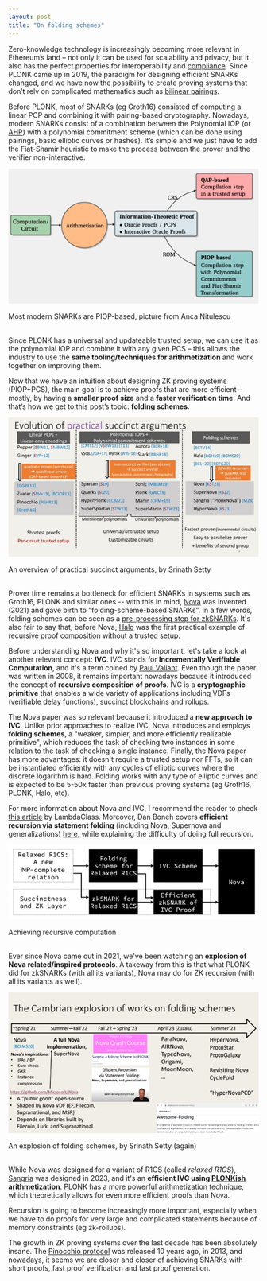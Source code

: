 ```yaml
---
layout: post
title: "On folding schemes"
---
```


[//]: # (Introduction)

Zero-knowledge technology is increasingly becoming more relevant in Ethereum’s land – not only it can be used for scalability 
and privacy, but it also has the perfect properties for interoperability and [compliance](https://twitter.com/ameensol/status/1699424914229321966).
Since PLONK came up in 2019, the paradigm for designing efficient SNARKs changed, and we have now the possibility to 
create proving systems that don’t rely on complicated mathematics such as [bilinear pairings](https://medium.com/@VitalikButerin/exploring-elliptic-curve-pairings-c73c1864e627).

Before PLONK, most of SNARKs (eg Groth16) consisted of computing a linear PCP and combining it with pairing-based cryptography. 
Nowadays, modern SNARKs consist of a combination between the Polynomial IOP (or [AHP](https://nmohnblatt.github.io/zk-jargon-decoder/definitions/algebraic_holographic_proof.html)) 
with a polynomial commitment scheme (which can be done using pairings, basic elliptic curves or hashes). It’s simple 
and we just have to add the Fiat-Shamir heuristic to make the process between the prover and the verifier non-interactive. 

![modern](/images/modern.png)
<figcaption>Most modern SNARKs are PIOP-based, picture from Anca Nitulescu</figcaption>
<br>

Since PLONK has a universal and updateable trusted setup, we can use it as the polynomial IOP and combine it with any 
given PCS – this allows the industry to use the **same tooling/techniques for arithmetization** and work together on improving them.

Now that we have an intuition about designing ZK proving systems (PIOP+PCS), the main goal is to achieve proofs that 
are more efficient – mostly, by having a **smaller proof size** and a **faster verification time**. 
And that’s how we get to this post’s topic: **folding schemes**. 

![folding](/images/folding.jpg)
<figcaption>An overview of practical succinct arguments, by Srinath Setty</figcaption>
<br>

Prover time remains a bottleneck for efficient SNARKs in systems such as Groth16, PLONK and similar ones -- with this in mind,
[Nova](https://eprint.iacr.org/2021/370.pdf) was invented (2021) and gave birth to “folding-scheme-based SNARKs”.
In a few words, folding schemes can be seen as a [pre-processing step for zkSNARKs](https://youtu.be/SwonTtOQzAk?si=4rcZgjrgPfZk08I8).
It's also fair to say that, before Nova, [Halo](https://eprint.iacr.org/2019/1021.pdf) was the first practical example of 
recursive proof composition without a trusted setup.

Before understanding Nova and why it's so important, let's take a look at another relevant concept: **IVC**. IVC stands for
**Incrementally Verifiable Computation**, and it's a term coined by [Paul Valiant](https://www.cs.purdue.edu/homes/pvaliant/uniqueCS.pdf).
Even though the paper was written in 2008, it remains important nowadays because it introduced the concept of **recursive 
composition of proofs**. IVC is a **cryptographic primitive** that enables a wide variety of applications including VDFs (verifiable delay functions), 
succinct blockchains and rollups.

The Nova paper was so relevant because it introduced a **new approach to IVC**. Unlike prior approaches to realize IVC, Nova introduces
and employs **folding schemes**, a "weaker, simpler, and more efficiently realizable primitive", which reduces the task of 
checking two instances in some relation to the task of checking a single instance. Finally, the Nova paper has more advantages:
it doesn't require a trusted setup nor FFTs, so it can be instantiated efficiently with any cycles of elliptic curves where 
the discrete logarithm is hard. Folding works with any type of elliptic curves and is expected to be 5-50x faster than previous
proving systems (eg Groth16, PLONK, Halo, etc).

For more information about Nova and IVC, I recommend the reader to check 
[this article](https://blog.lambdaclass.com/incrementally-verifiable-computation-nova/) by LambdaClass. Moreover,
Dan Boneh covers **efficient recursion via statement folding** (including Nova, Supernova and generalizations)
[here](https://www.youtube.com/watch?v=1G8QklzVqJ8), while explaining the difficulty of doing full recursion.

![recursive](/images/recursive.png)
<figcaption>Achieving recursive computation</figcaption>
<br>

Ever since Nova came out in 2021, we've been watching an **explosion of Nova related/inspired protocols**. A takeway from this is that
what PLONK did for zkSNARKs (with all its variants), Nova may do for ZK recursion (with all its variants as well).

![explosion](/images/explosion.png)
<figcaption>An explosion of folding schemes, by Srinath Setty (again)</figcaption>
<br>

While Nova was designed for a variant of R1CS (called *relaxed R1CS*), [Sangria](https://geometry.xyz/notebook/sangria-a-folding-scheme-for-plonk)
was designed in 2023, and it's an **efficient IVC using [PLONKish arithmetization](https://nmohnblatt.github.io/zk-jargon-decoder/definitions/plonkish_arithmetization.html)**.
PLONK has a more powerful arithmetization technique, which theoretically allows for even more efficient proofs than Nova.

Recursion is going to become increasingly more important, especially when we have to do proofs for very large and complicated statements 
because of memory constraints (eg zk-rollups).

The growth in ZK proving systems over the last decade has been absolutely insane. The [Pinocchio protocol](https://eprint.iacr.org/2013/279) 
was released 10 years ago, in 2013, and nowadays, it seems we are closer and closer of achieving SNARKs with short proofs, 
fast proof verification and fast proof generation.
